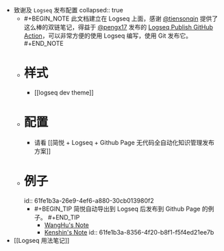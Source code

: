 - 致谢及 `Logseq` 发布配置
  collapsed:: true
	- #+BEGIN_NOTE
	  此文档建立在 Logseq 上面，感谢 [@tiensonqin](https://twitter.com/tiensonqin) 提供了这么棒的双链笔记，得益于 [@pengx17](https://twitter.com/pengx17) 发布的 [Logseq Publish GitHub Action](https://pengx17.github.io/knowledge-garden/#/page/logseq%20publish%20github%20action)，可以非常方便的使用 Logseq 编写，使用 Git 发布它。
	  #+END_NOTE
	- # 样式
		- [[logseq dev theme]]
	- # 配置
		- 请看 [[简悦 + Logseq + Github Page 无代码全自动化知识管理发布方案]]
	- # 例子
	  id:: 61fe1b3a-26e9-4ef6-a880-30cb013980f2
		- #+BEGIN_TIP
		  简悦自动导出到 Logseq 后发布到 Github Page 的例子。
		  #+END_TIP
			- [WangHu's Note](https://wanghusw.github.io/note)
			- [Kenshin's Note](https://kenshin.wang/note)
			  id:: 61fe1b3a-8356-4f20-b8f1-f5f4ed21ee7b
- [[Logseq 用法笔记]]